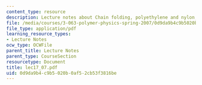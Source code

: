 ```yaml
---
content_type: resource
description: Lecture notes about Chain folding, polyethylene and nylon, and spherulites.
file: /media/courses/3-063-polymer-physics-spring-2007/0d9da9b4c9b5020b0af52cb53f3816be_lec17_07.pdf
file_type: application/pdf
learning_resource_types:
- Lecture Notes
ocw_type: OCWFile
parent_title: Lecture Notes
parent_type: CourseSection
resourcetype: Document
title: lec17_07.pdf
uid: 0d9da9b4-c9b5-020b-0af5-2cb53f3816be
---
```


